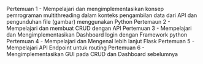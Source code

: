 Pertemuan 1 - Mempelajari dan mengimplementasikan konsep pemrograman multithreading dalam konteks pengambilan data dari API dan pengunduhan file (gambar) menggunakan Python
Pertemaun 2 - Mempelajari dan membuat CRUD dengan API
Pertemuan 3 - Mempelajari dan Mengimplementasikan Dashboard login dengan Framework python
Pertemuan 4 - Mempelajari dan Mengenal lebih lanjut Flask
Pertemuan 5 - Mempelajari API Endpoint untuk routing
Pertemuan 6 - Mengimplementasikan GUI pada CRUD dan Dashboard sebelumnya
